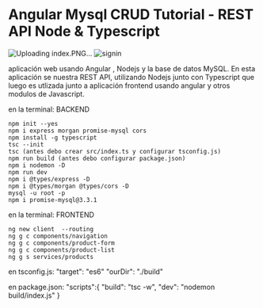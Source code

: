 # Angular Mysql CRUD Tutorial - REST API Node & Typescript

![Uploading index.PNG…]()
![signin](https://user-images.githubusercontent.com/61479841/110896312-16af4a00-82da-11eb-9dac-85cb1edbe8f3.PNG)


aplicación web usando Angular , Nodejs y la base de datos MySQL. En esta aplicación se nuestra REST API, utilizando Nodejs junto con Typescript que luego es utlizada junto a aplicación frontend usando angular y otros modulos de Javascript.

en la terminal: BACKEND 

    npm init --yes
    npm i express morgan promise-mysql cors 
    npm install -g typescript 
    tsc --init
    tsc (antes debo crear src/index.ts y configurar tsconfig.js)
    npm run build (antes debo configurar package.json)
    npm i nodemon -D
    npm run dev
    npm i @types/express -D
    npm i @types/morgan @types/cors -D
    mysql -u root -p
    npm i promise-mysql@3.3.1

en la terminal: FRONTEND 

    ng new client  --routing
    ng g c components/navigation
    ng g c components/product-form
    ng g c components/product-list
    ng g s services/products
    

en tsconfig.js:
    "target": "es6"
    "ourDir": "./build"

en package.json:
    "scripts":{
        "build": "tsc -w",
        "dev": "nodemon build/index.js"
    }
